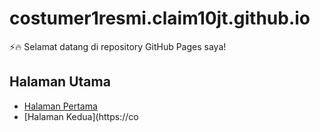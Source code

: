 # costumer1resmi.claim10jt.github.io
⚡🔥 Selamat datang di repository GitHub Pages saya!

## Halaman Utama

- [Halaman Pertama](https://costumer1resmi.claim10jt.github.io)  
- [Halaman Kedua](https://co
